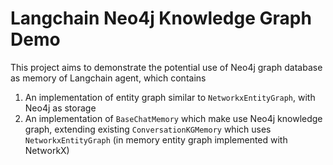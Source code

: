 # Langchain Neo4j Knowledge Graph Demo

This project aims to demonstrate the potential use of Neo4j graph database as memory of Langchain agent, which contains

1. An implementation of entity graph similar to `NetworkxEntityGraph`, with Neo4j as storage
2. An implementation of `BaseChatMemory` which make use Neo4j knowledge graph, extending existing `ConversationKGMemory` which uses `NetworkxEntityGraph` (in memory entity graph implemented with NetworkX)